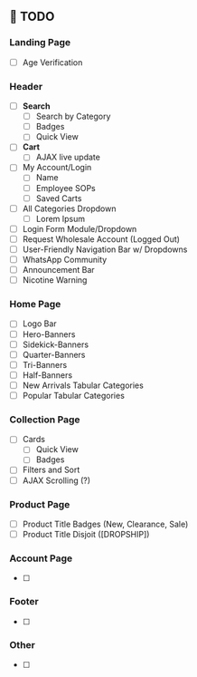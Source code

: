 ## 📌 TODO
### Landing Page
- [ ] Age Verification
### Header
- [ ] **Search**
  - [ ] Search by Category
  - [ ] Badges
  - [ ] Quick View
- [ ] **Cart**
  - [ ] AJAX live update
- [ ] My Account/Login
  - [ ] Name
  - [ ] Employee SOPs
  - [ ] Saved Carts
- [ ] All Categories Dropdown
  - [ ] Lorem Ipsum
- [ ] Login Form Module/Dropdown
- [ ] Request Wholesale Account (Logged Out)
- [ ] User-Friendly Navigation Bar w/ Dropdowns
- [ ] WhatsApp Community
- [ ] Announcement Bar
- [ ] Nicotine Warning
### Home Page
- [ ] Logo Bar
- [ ] Hero-Banners
- [ ] Sidekick-Banners
- [ ] Quarter-Banners
- [ ] Tri-Banners
- [ ] Half-Banners
- [ ] New Arrivals Tabular Categories
- [ ] Popular Tabular Categories
### Collection Page
- [ ] Cards
  - [ ] Quick View
  - [ ] Badges
- [ ] Filters and Sort
- [ ] AJAX Scrolling (?)
### Product Page
- [ ] Product Title Badges (New, Clearance, Sale)
- [ ] Product Title Disjoit ([DROPSHIP])
### Account Page
- [ ]
### Footer
- [ ]
### Other
- [ ]

